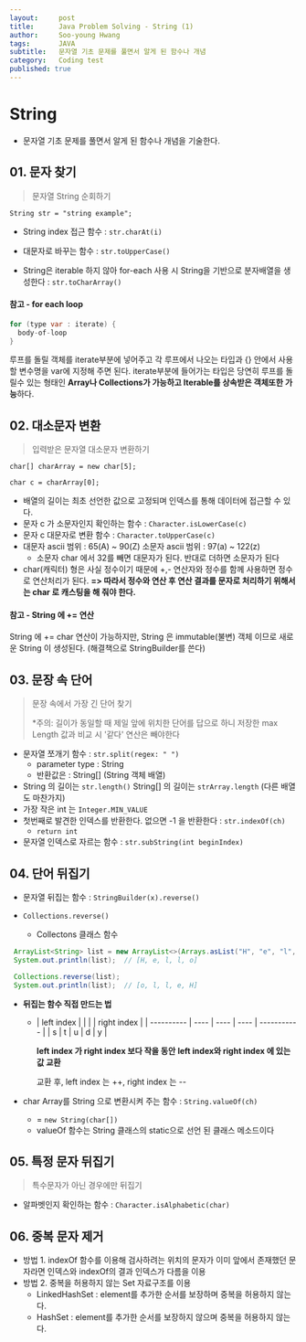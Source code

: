 ```yaml
---
layout:     post
title:      Java Problem Solving - String (1)
author:     Soo-young Hwang
tags: 		JAVA
subtitle:  	문자열 기초 문제를 풀면서 알게 된 함수나 개념
category:   Coding test
published: true
---
```


# String

- 문자열 기초 문제를 풀면서 알게 된 함수나 개념을 기술한다.

## 01. 문자 찾기

> 문자열 String 순회하기

`String str = "string example";`

- String index 접근 함수 : `str.charAt(i)`

- 대문자로 바꾸는 함수 : `str.toUpperCase()`
- String은 iterable 하지 않아 for-each 사용 시 String을 기반으로 분자배열을 생성한다 : `str.toCharArray()`



#### 참고 - for each loop
```java
for (type var : iterate) {
  body-of-loop
}
```


루프를 돌릴 객체를 iterate부분에 넣어주고 각 루프에서 나오는 타입과 {} 안에서 사용할 변수명을 var에 지정해 주면 된다. iterate부분에 들어가는 타입은 당연히 루프를 돌릴수 있는 형태인 **Array나 Collections가 가능하고 Iterable<E>를 상속받은 객체또한 가능**하다.



## 02. 대소문자 변환

> 입력받은 문자열 대소문자 변환하기

`char[] charArray = new char[5];`

`char c = charArray[0];`

- 배열의 길이는 최초 선언한 값으로 고정되며 인덱스를 통해 데이터에 접근할 수 있다.
- 문자 c 가 소문자인지 확인하는 함수 : `Character.isLowerCase(c)`
- 문자 c 대문자로 변환 함수 : `Character.toUpperCase(c)`
- 대문자 ascii 범위 : 65(A) ~ 90(Z)
  소문자 ascii 범위 : 97(a) ~ 122(z)
    - 소문자 char 에서 32를 빼면 대문자가 된다. 반대로 더하면 소문자가 된다
- char(캐릭터) 형은 사실 정수이기 때문에 +,- 연산자와 정수를 함께 사용하면 정수로 연산처리가 된다.
  **=> 따라서 정수와 연산 후 연산 결과를 문자로 처리하기 위해서는 char 로 캐스팅을 해 줘야 한다.**



#### 참고 - String 에 += 연산

String 에 += char 연산이 가능하지만, String 은 immutable(불변) 객체 이므로 새로운 String 이 생성된다. (해결책으로 StringBuilder를 쓴다)



## 03. 문장 속 단어

> 문장 속에서 가장 긴 단어 찾기
>
> *주의: 길이가 동일할 때 제일 앞에 위치한 단어를 답으로 하니 저장한 max Length 값과 비교 시 '같다' 연산은 빼야한다

- 문자열 쪼개기 함수 : `str.split(regex: " ")`
    - parameter type :  String
    - 반환값은 : String[]  (String 객체 배열)
- String 의 길이는 `str.length()`
  String[] 의 길이는 `strArray.length` (다른 배열도 마찬가지)
- 가장 작은 int 는 `Integer.MIN_VALUE`
- 첫번째로 발견한 인덱스를 반환한다. 없으면 -1 을 반환한다 : `str.indexOf(ch)`
    - `return int`
- 문자열 인덱스로 자르는 함수 : `str.subString(int beginIndex)`



## 04. 단어 뒤집기

- 문자열 뒤집는 함수 : `StringBuilder(x).reverse()`

- `Collections.reverse()`
    - Collectons 클래스 함수

```java
 ArrayList<String> list = new ArrayList<>(Arrays.asList("H", "e", "l", "l", "o"));
 System.out.println(list);  // [H, e, l, l, o]

 Collections.reverse(list);
 System.out.println(list);  // [o, l, l, e, H]
```



- **뒤집는 함수 직접 만드는 법**

    - | left index |      |      |      | right index |
          | ---------- | ---- | ---- | ---- | ----------- |
      | s          | t    | u    | d    | y           |

      **left index 가 right index 보다 작을 동안**
      **left index와 right index 에 있는 값 교환**

      교환 후, left index 는 ++, right index 는 --


- char Array를 String 으로 변환시켜 주는 함수 : `String.valueOf(ch)`
    - = `new String(char[])`
    - valueOf 함수는 String 클래스의 static으로 선언 된 클래스 메소드이다



## 05. 특정 문자 뒤집기

> 특수문자가 아닌 경우에만 뒤집기

- 알파벳인지 확인하는 함수 : `Character.isAlphabetic(char)`



## 06. 중복 문자 제거

- 방법 1. indexOf 함수를 이용해 검사하려는 위치의 문자가 이미 앞에서 존재했던 문자라면
  인덱스와 indexOf의 결과 인덱스가 다름을 이용
- 방법 2. 중복을 허용하지 않는 Set 자료구조를 이용
    - LinkedHashSet : element를 추가한 순서를 보장하며 중복을 허용하지 않는다.
    - HashSet : element를 추가한 순서를 보장하지 않으며 중복을 허용하지 않는다.



